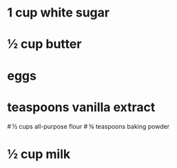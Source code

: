 # 1 cup white sugar
# ½ cup butter
# eggs
# teaspoons vanilla extract
# ½ cups all-purpose flour
# ¾ teaspoons baking powder
# ½ cup milk